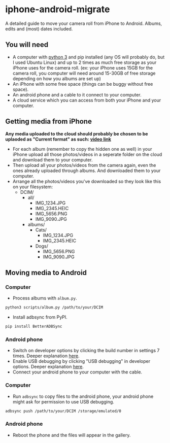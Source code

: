 # iphone-android-migrate
A detailed guide to move your camera roll from iPhone to Android. Albums, edits and (most) dates included.

## You will need
- A computer with [python 3](https://www.python.org/) and pip installed (any OS will probably do, but I used Ubuntu Linux) and up to 2 times as much free storage as your iPhone uses for the camera roll. (ex: your iPhone uses 15GB for the camera roll, you computer will need around 15-30GB of free storage depending on how you albums are set up)
- An iPhone with some free space (things can be buggy without free space).
- An android phone and a cable to it connect to your computer.
- A cloud service which you can access from both your iPhone and your computer.

## Getting media from iPhone
**Any media uploaded to the cloud should probably be chosen to be uplaoded as "Current format" as such: [video link](https://github.com/objectiveSquid/iphone-android-migrate/blob/main/videos/current_format_example.mp4)**

* For each album (remember to copy the hidden one as well) in your iPhone upload all those photos/videos in a seperate folder on the cloud and download them to your computer.
* Then upload all your photos/videos from the camera again, even the ones already uploaded through albums. And downloaded them to your computer.
* Arrange all the photos/videos you've downloaded so they look like this on your filesystem:
  * DCIM/
    * all/
      * IMG_1234.JPG
      * IMG_2345.HEIC
      * IMG_5656.PNG
      * IMG_9090.JPG
    * albums/
      * Cats/
        * IMG_1234.JPG
        * IMG_2345.HEIC
      * Dogs/
        * IMG_5656.PNG
        * IMG_9090.JPG

## Moving media to Android
### Computer
* Process albums with `album.py`.
```sh
python3 scripts/album.py /path/to/your/DCIM
```
* Install adbsync from PyPI.
```sh
pip install BetterADBSync
```

### Android phone
* Switch on developer options by clicking the build number in settings 7 times. Deeper explanation [here](https://developer.android.com/studio/debug/dev-options#enable).
* Enable USB debugging by clicking "USB debugging" in developer options. Deeper explanation [here](https://developer.android.com/studio/debug/dev-options#Enable-debugging).
* Connect your android phone to your computer with the cable.

### Computer
* Run `adbsync` to copy files to the android phone, your android phone might ask for permission to use USB debugging.
```sh
adbsync push /path/to/your/DCIM /storage/emulated/0
```

### Android phone
* Reboot the phone and the files will appear in the gallery.
